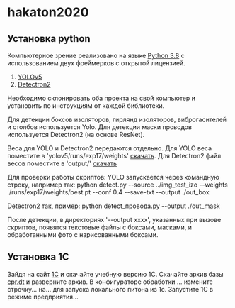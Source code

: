 # hakaton2020
## Установка python
Компьютерное зрение реализовано на языке [Python 3.8](https://www.python.org/downloads/) с использованием двух фреймерков c открытой лицензией.
1. [YOLOv5](https://github.com/ultralytics/yolov5)
2. [Detectron2](https://github.com/facebookresearch/detectron2)

Необходимо склонировать оба проекта на свой компьютер и установить по инструкциям от каждой библиотеки.

Для детекции боксов изоляторов, гирлянд изоляторов, виброгасителей и столбов используется Yolo. 
Для детекции маски проводов используется Detectron2 (на основе ResNet).

Веса для YOLO и Detectron2 передаются отдельно.
Для YOLO веса поместите в 'yolov5/runs/exp17/weights' [скачать](https://yadi.sk/d/w-BAORcyEZrziw).
Для Detectron2 файл весов поместите в 'output/' [скачать](https://yadi.sk/d/lf5UjwxHywHgrg)

Для проверки работы скриптов:
YOLO запускается через командную строку, например так:
    python detect.py --source ../img_test_izo --weights ./runs/exp17/weights/best.pt --conf 0.4 --save-txt --output ./out_box

Detectron2 так, пример:
    python detect_провода.py --output ./out_mask
    

После детекции, в директориях '--output xxxx', указанных при вызове скриптов, появятся текстовые файлы с боксами, масками, и обработанными фото с нарисованными боксами.

## Установка 1С

Зайдя на сайт [1С](https://v8.1c.ru/podderzhka-i-obuchenie/uchebnye-versii/distributiv-1s-predpriyatie-8-3-versiya-dlya-obucheniya-programmirovaniyu/) и скачайте учебную версию 1С.
Скачайте архив базы [cpr.dt](https://cloud.mail.ru/public/3rB9/3ucz3up21) и разверните архив.
В конфигураторе обработки ... измените строчку... на... для запуска локального питона из 1с.
Запустите 1С в режиме предприятия...


 
